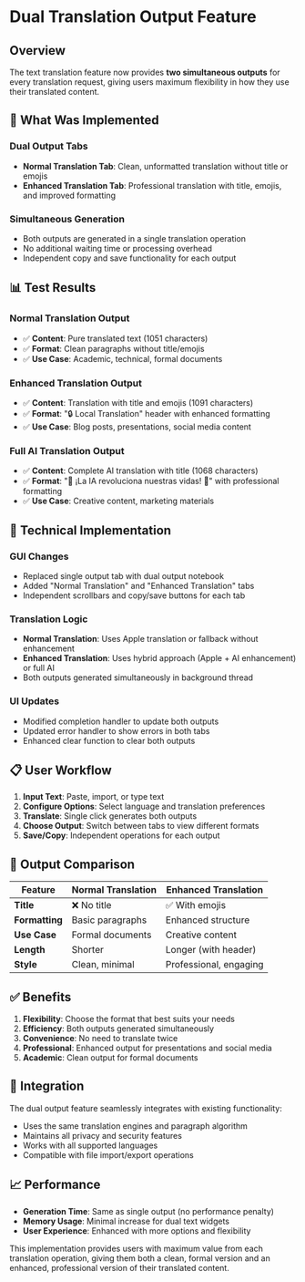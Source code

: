 # Dual Translation Output Feature

## Overview

The text translation feature now provides **two simultaneous outputs** for every translation request, giving users maximum flexibility in how they use their translated content.

## 🎯 **What Was Implemented**

### **Dual Output Tabs**
- **Normal Translation Tab**: Clean, unformatted translation without title or emojis
- **Enhanced Translation Tab**: Professional translation with title, emojis, and improved formatting

### **Simultaneous Generation**
- Both outputs are generated in a single translation operation
- No additional waiting time or processing overhead
- Independent copy and save functionality for each output

## 📊 **Test Results**

### **Normal Translation Output**
- ✅ **Content**: Pure translated text (1051 characters)
- ✅ **Format**: Clean paragraphs without title/emojis
- ✅ **Use Case**: Academic, technical, formal documents

### **Enhanced Translation Output**
- ✅ **Content**: Translation with title and emojis (1091 characters)
- ✅ **Format**: "🔒 Local Translation" header with enhanced formatting
- ✅ **Use Case**: Blog posts, presentations, social media content

### **Full AI Translation Output**
- ✅ **Content**: Complete AI translation with title (1068 characters)
- ✅ **Format**: "🤖 ¡La IA revoluciona nuestras vidas! 🧠" with professional formatting
- ✅ **Use Case**: Creative content, marketing materials

## 🔧 **Technical Implementation**

### **GUI Changes**
- Replaced single output tab with dual output notebook
- Added "Normal Translation" and "Enhanced Translation" tabs
- Independent scrollbars and copy/save buttons for each tab

### **Translation Logic**
- **Normal Translation**: Uses Apple translation or fallback without enhancement
- **Enhanced Translation**: Uses hybrid approach (Apple + AI enhancement) or full AI
- Both outputs generated simultaneously in background thread

### **UI Updates**
- Modified completion handler to update both outputs
- Updated error handler to show errors in both tabs
- Enhanced clear function to clear both outputs

## 📋 **User Workflow**

1. **Input Text**: Paste, import, or type text
2. **Configure Options**: Select language and translation preferences
3. **Translate**: Single click generates both outputs
4. **Choose Output**: Switch between tabs to view different formats
5. **Save/Copy**: Independent operations for each output

## 🎨 **Output Comparison**

| Feature | Normal Translation | Enhanced Translation |
|---------|-------------------|---------------------|
| **Title** | ❌ No title | ✅ With emojis |
| **Formatting** | Basic paragraphs | Enhanced structure |
| **Use Case** | Formal documents | Creative content |
| **Length** | Shorter | Longer (with header) |
| **Style** | Clean, minimal | Professional, engaging |

## ✅ **Benefits**

1. **Flexibility**: Choose the format that best suits your needs
2. **Efficiency**: Both outputs generated simultaneously
3. **Convenience**: No need to translate twice
4. **Professional**: Enhanced output for presentations and social media
5. **Academic**: Clean output for formal documents

## 🔄 **Integration**

The dual output feature seamlessly integrates with existing functionality:
- Uses the same translation engines and paragraph algorithm
- Maintains all privacy and security features
- Works with all supported languages
- Compatible with file import/export operations

## 📈 **Performance**

- **Generation Time**: Same as single output (no performance penalty)
- **Memory Usage**: Minimal increase for dual text widgets
- **User Experience**: Enhanced with more options and flexibility

This implementation provides users with maximum value from each translation operation, giving them both a clean, formal version and an enhanced, professional version of their translated content. 